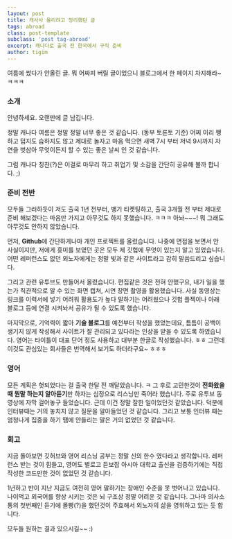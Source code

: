 ```yaml
--- 
layout: post  
title: 캐사사 올리려고 정리했던 글    
tags: abroad 
class: post-template
subclass: 'post tag-abroad'     
excerpt: 캐나다로 출국 전 한국에서 구직 준비    
author: tigim        
---  
```


여름에 썼다가 안올린 글. 뭐 어짜피 버릴 글이었으니 블로그에서 한 페이지 차지해라~ ㅋㅋㅋ

### 소개  

안녕하세요. 오랜만에 글 남깁니다.

정말 캐나다 여름은 정말 정말 너무 좋은 것 같습니다. (동부 토론토 기준) 어찌 이리 쨍하고 덥지도 습하지도 않고 제대로 놀자고 마음 먹으면 새벽 7시 부터 저녁 9시까지 자연을 벗삼아 무엇이든지 할 수 있는 좋은 날씨 인 것 같습니다. 

그럼 캐나다 칭찬(?)은 이걸로 마무리 하고 취업기 및 소감을 간단히 공유해 볼까 합니다. ;) 

### 준비 전반  

모두들 그러하듯이 저도 출국 1년 전부터, 뱅기 티켓팅하고, 출국 3개월 전 부터 제대로 준비 해보겠다는 마음만 가지고 아무것도 하지 못했습니다. ㅋㅋㅋ 아놔~~~! 뭐 그래도 아무것도 안하지 않았습니다.

먼저, **Github**에 간단하게나마 개인 프로젝트를 올렸습니다. 나중에 면접을 보면서 안 사실이지만, 저에게 흥미를 보였던 곳은 모두 제 깃헙에 무엇이 있는지 알고 있었습니다. 어떤 레퍼런스도 없던 외노자에게는 정말 빛과 같은 사이트라고 감히 말씀드리고 싶습니다. 

그리고 관련 유투브도 만들어서 올렸습니다. 편집같은 것은 전혀 안했구요, 내가 일을 했는가 직관적으로 알 수 있는 화면 캡쳐, 시연 장면 촬영을 활용했습니다. 사실 동영상는 링크를 이력서에 넣기 어려워 활용도가 높다 말하기는 어려웠으나 깃헙 플젝이나 아래 블로그 등에 연결 시켜놔서 공유가 될 수 있도록 했습니다. 

마지막으로, 기억력이 짧아 **기술 블로그**를 예전부터 작성을 했었는데요, 틈틈이 공백이 생기지 않게 작성해서 사이트가 잘 관리되고 있다라는 인상을 받을 수 있도록 하였습니다. 영어는 타이틀이 대표 단어 정도 사용하고 대부분 한글로 작성했습니다. ㅎㅎ 그런데 이것도 관심있는 회사들은 번역해서 보기도 하더라구요~ ㅎㅎㅎ

### 영어 

모든 계획은 헛되었다는 걸 출국 한달 전 깨달았습니다. ㅋ 그 후로 고민한것이 **전화왔을때 뭔말 하는지 알아듣기**만 하자는 심정으로 리스닝만 죽어라 했습니다. 주로 유투브 동영상에 자막 걸어놓구 들었습니다. 근데 이건 정말 잘한 일이었던것 같았습니다. 덕분에 인터뷰때는 거의 놓치지 않고 질문을 알아들었던 것 같습니다. 그리고 보통 인터뷰 때는 엄청나게 집중을 하기 땜에 안들리는 말은 거의 없었던 것 같습니다. 

### 회고    

지금 돌아보면 깃허브와 영어 리스닝 공부는 정말 신의 한수 였다라고 생각합니다. 레퍼런스 받는 것이 힘들고, 영어도 별로고 듣보잡 아시아 대학교 출신을 검증하기에는 직접 작성한 코드만한 것이 없었던 것 같습니다. 
  
1년하고 반이 지난 지금도 여전히 영어 말하기는 장애인 수준을 못 벗어나고 있습니다. 나이먹고 외국어를 향상 시키는 것은 뇌 구조상 정말 어려운 것 같습니다. 그나마 의사소통의 첫번째인 듣기에 몰빵(?)을 했던것이 주효해서 외노자의 삶을 영위하고 있는 듯 합니다. 
  
모두들 원하는 결과 있으시길~~ :)     
